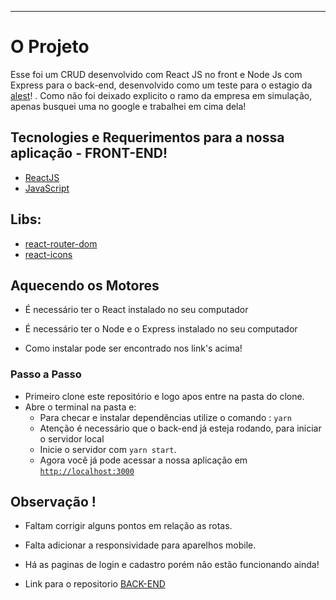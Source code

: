 
---

# O Projeto
Esse foi um CRUD desenvolvido com React JS no front e Node Js com Express para o back-end, desenvolvido como um teste para o estagio da [alest](https://alest.com.br/)! . Como não foi deixado explicito o ramo da empresa em simulação, apenas busquei uma no google e trabalhei em cima dela!

## Tecnologies e Requerimentos para a nossa aplicação - FRONT-END!

- [ReactJS](https://reactjs.org/)
- [JavaScript](https://www.javascript.com/)


## Libs:
  - [react-router-dom](https://reactrouter.com/web/guides/quick-start)
  - [react-icons](https://react-icons.github.io/react-icons/)

## Aquecendo os Motores

- É necessário ter o React instalado no seu computador
- É necessário ter o Node e o Express instalado no seu computador

- Como instalar pode ser encontrado nos link's acima!

### Passo a Passo
- Primeiro clone este repositório e logo apos entre na pasta do clone. 
- Abre o terminal na pasta e:
  - Para checar e instalar dependências utilize o comando : `yarn`
  - Atenção é necessário que o back-end já esteja rodando, para iniciar o servidor local 
  - Inicie o servidor com `yarn start`.
  - Agora você já pode acessar a nossa aplicação em [`http://localhost:3000`](http://localhost:3000)

## Observação !
- Faltam corrigir alguns pontos em relação as rotas.
- Falta adicionar a responsividade para aparelhos mobile.
- Há as paginas de login e cadastro porém não estão funcionando ainda! 

- Link para o repositorio [BACK-END](https://github.com/arthurvenicio/crud-react-node-back)

